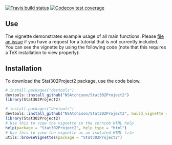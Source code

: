   <!-- badges: start -->
  [![Travis build status](https://travis-ci.com/NSAtchison/Stat302Project2.svg?branch=master)](https://travis-ci.com/NSAtchison/Stat302Project2)
  [![Codecov test coverage](https://codecov.io/gh/NSAtchison/Stat302Project2/branch/master/graph/badge.svg)](https://codecov.io/gh/NSAtchison/Stat302Project2?branch=master)
  <!-- badges: end -->

## Use

The vignette demonstrates example usage of all main functions. Please [file an issue](https://github.com/bryandmartin/corncob/issues) if you have a request for a tutorial that is not currently included. You can see the vignette by using the following code (note that this requires a TeX installation to view properly):


## Installation

To download the Stat302Project2 package, use the code below.

``` r
# install.packages("devtools")
devtools::install_github("NSAtchison/Stat302Project2")
library(Stat302Project2)
```

``` r
# install.packages("devtools")
devtools::install_github("NSAtchison/Stat302Project2", build_vignette = TRUE, build_opts = c())
library(Stat302Project2)
# Use this to view the vignette in the corncob HTML help
help(package = "Stat302Project2", help_type = "html")
# Use this to view the vignette as an isolated HTML file
utils::browseVignettes(package = "Stat302Project2")
```
